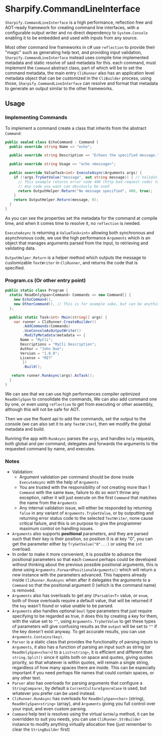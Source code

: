 # Sharpify.CommandLineInterface

`Sharpify.CommandLineInterface` is a high performance, reflection free and AOT-ready framework for creating command line interfaces, with a configurable output writer and no direct dependency to `System.Console` enabling it to be embedded and used with inputs from any source.

Most other command line frameworks in c# use `reflection` to provide their "magic" such as generating help text, and providing input validation, `Sharpify.CommandLineInterface` instead uses compile time implemented metadata and static resolve of said metadata for this. each command, must implement the `Command` abstract class, part of which will be to set the command metadata, the main entry `CliRunner` also has an application level metadata object that can be customized in the `CliBuilder` process, using those, `Sharpify.CommandLineInterface` can resolve and format that metadata to generate an output similar to the other frameworks.

## Usage

### Implementing Commands

To implement a command create a class that inherits from the abstract `Command`:

```csharp
public sealed class EchoCommand : Command {
  public override string Name => "echo";

  public override string Description => "Echoes the specified message.";

  public override string Usage => "echo <message>";

  public override ValueTask<int> ExecuteAsync(Arguments args) {
    if (!args.TryGetValue("message", out string message)) { // Validation
      // This example returns error code 400 (http bad request code) to signal client error
      // Any code you want can obviously be used
      return OutputHelper.Return("No message specified", 400, true);
    }
    return OutputHelper.Return(message, 0);
  }
}
```

As you can see the properties set the metadata for the command at compile time, and when it comes time to resolve it, no `reflection` is needed.

`ExecuteAsync` is returning a `ValueTask<int>` allowing both synchronous and asynchronous code, we use the high performance `Arguments` which is an object that manages arguments parsed from the input, to retrieving and validating data.

`OutputHelper.Return` is a helper method which outputs the message to customizable `TextWriter` in `CliRunner`, and returns the code that is specified.

### Program.cs (Or other entry point)

```csharp
public static class Program {
  static ReadOnlySpan<Command> Commands => new Command[] {
    new EchoCommand(),
    new OtherCommand(), // This is for example sake, but can be anything
  };

  public static Task<int> Main(string[] args) {
    var runner = CliRunner.CreateBuilder()
        .AddCommands(Commands)
        .UseConsoleAsOutputWriter()
        .ModifyMetadata(metadata => {
       Name = "MyCli";
       Descriptions = "MyCli Description";
       Author = "John Doe";
       Version = "1.0.0";
       License = "MIT"
        })
        .Build();

   return runner.RunAsync(args).AsTask();
  }
}
```

We can see that we can use high performances compiler optimized `ReadOnlySpan` to consolidate the commands,
We can also add command one by one, or even using `reflection` to get from executing or other assembly, although this will not be safe for AOT.

Then we use the fluent api to add the commands, set the output to the console (we can also set it to any `TextWriter`), then we modify the global metadata and build.

Running the app with `RunAsync` parses the `args`, and handles `help` requests, both global and per command, delegates and forwards the arguments to the requested command by name, and executes.

### Notes

* Validation:
  * Argument validation per command should be done inside `ExecuteAsync` with the help of `Arguments`
  * You are trusted with the responsibility of not creating more than 1 `Command` with the same `Name`, failure to do so won't throw any exception, rather it will just execute on the first `Command` that matches the name from the `Arguments`
  * Any internal validation issue, will either be responded by returning `false` in any variant of `Arguments.TryGetValue`, or by outputting and returning error status code to the selected `TextWriter`, none cause critical failure, and this is on purpose to give the programmer maximum control on handling issues.
* `Arguments` also supports **positional** parameters, and they are parsed such that their key is their position, so position 0 is at key "0", you can get the parameter either by `TryGetValue("0"...)` or using the `int` overload.
* In order to make it more convenient, it is possible to advance the positional parameters so that each `Command` perhaps could be developed without thinking about the previous possible positional arguments, this is done using `Arguments.ForwardPositionalArguments()` which will return a new instance with the parameters advanced. This happens already inside `CliRunner.RunAsync` when after it delegates the arguments to a `Command` so that the positional argument 0 (which is the command name) is removed.
* `Arguments` also has overloads to get any `IParsable<T>` value, or `enum`, both of those overloads require a default value, that will be returned if the `key` wasn't found or value unable to be parsed.
* `Arguments` also handles optional `bool` type parameters that just require specifying to be regarded as true, it does this by creating a key for them, with the value set to `""`, using `Arguments.TryGetValue` to get these types of parameters will give confusing results as the `output` will be set to `""` if the key doesn't exist anyway. To get accurate results, you can use `Arguments.Contains(key)`.
* `Parser` is a static class that provides the functionality of parsing inputs to `Arguments`, it also has a function of parsing an input such as string (or `ReadOnlySpan<char>`) to a `List<string>`, it is efficient and different than `string.Split()` since it splits both on space and quotes, giving quotes priority, so that whatever is within quotes, will remain a single string, regardless of how many spaces there are inside. This can be especially important if you need perhaps file names that could contain spaces, or any other text.
* `Parser` also has overloads for parsing arguments that configure a `StringComparer`, by default a `CurrentCultureIgnoreCase` is used, but whatever you prefer can be used instead.
* `CliRunner.RunAsync` has overloads for `ReadOnlySpan<char>` (string), `ReadOnlySpan<string>` (array), and `Arguments` giving you full control over your input, and even custom parsing.
* `Command` help text is resolves using the virtual `GetHelp` method, it can be overridden to suit you needs, you can use `CliRunner.StrBuilder` instance to modify anything virtually allocation free (just remember to clear the `StringBuilder` first)
